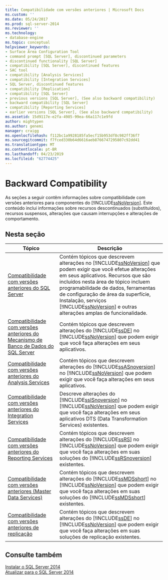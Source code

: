 ```yaml
---
title: Compatibilidade com versões anteriores | Microsoft Docs
ms.custom: ''
ms.date: 05/24/2017
ms.prod: sql-server-2014
ms.reviewer: ''
ms.technology:
- database-engine
ms.topic: conceptual
helpviewer_keywords:
- Surface Area Configuration Tool
- command prompt [SQL Server], discontinued parameters
- discontinued functionality [SQL Server]
- compatibility [SQL Server], discontinued features
- SAC tool
- compatibility [Analysis Services]
- compatibility [Integration Services]
- SQL Server, discontinued features
- compatibility [Replication]
- compatibility [SQL Server]
- previous versions [SQL Server], (See also backward compatibility)
- backward compatibility [SQL Server]
- compatibility [Reporting Services]
- earlier versions [SQL Server], (See also backward compatibility)
ms.assetid: 15d9117e-e2fa-4985-99ea-66a117c1e9fd
author: mightypen
ms.author: genemi
manager: craigg
ms.openlocfilehash: f112bc1a9928185fa5ecf15b953df8c982ff36f7
ms.sourcegitcommit: f7fced330b64d6616aeb8766747295807c92dd41
ms.translationtype: MT
ms.contentlocale: pt-BR
ms.lasthandoff: 04/23/2019
ms.locfileid: "62774425"
---
```

# <a name="backward-compatibility"></a>Backward Compatibility
  As seções a seguir contêm informações sobre compatibilidade com versões anteriores para componentes do [!INCLUDE[ssNoVersion](../includes/ssnoversion-md.md)]. Este conteúdo inclui informações sobre recursos descontinuados (substituídos), recursos suspensos, alterações que causam interrupções e alterações de comportamento.  
  
## <a name="in-this-section"></a>Nesta seção  
  
|Tópico|Descrição|  
|-----------|-----------------|  
|[Compatibilidade com versões anteriores do SQL Server](../../2014/getting-started/sql-server-backward-compatibility.md)|Contém tópicos que descrevem alterações no [!INCLUDE[ssNoVersion](../includes/ssnoversion-md.md)] que podem exigir que você efetue alterações em seus aplicativos. Recursos que são incluídos nesta área de tópico incluem programabilidade de dados, ferramentas de configuração de área da superfície, Instalação, serviços [!INCLUDE[ssNoVersion](../includes/ssnoversion-md.md)] e outras alterações amplas de funcionalidade.|  
|[Compatibilidade com versões anteriores do Mecanismo de Banco de Dados do SQL Server](../database-engine/sql-server-database-engine-backward-compatibility.md)|Contém tópicos que descrevem alterações do [!INCLUDE[ssDE](../includes/ssde-md.md)] no [!INCLUDE[ssNoVersion](../includes/ssnoversion-md.md)] que podem exigir que você faça alterações em seus aplicativos.|  
|[Compatibilidade com versões anteriores do Analysis Services](../../2014/analysis-services/analysis-services-backward-compatibility.md)|Contém tópicos que descrevem alterações do [!INCLUDE[ssASnoversion](../includes/ssasnoversion-md.md)] no [!INCLUDE[ssNoVersion](../includes/ssnoversion-md.md)] que podem exigir que você faça alterações em seus aplicativos.|  
|[Compatibilidade com versões anteriores do Integration Services](../integration-services/integration-services-backward-compatibility.md)|Descreve alterações do [!INCLUDE[ssISnoversion](../includes/ssisnoversion-md.md)] no [!INCLUDE[ssNoVersion](../includes/ssnoversion-md.md)] que podem exigir que você faça alterações em seus aplicativos DTS (Data Transformation Services) existentes.|  
|[Compatibilidade com versões anteriores do Reporting Services](../reporting-services/reporting-services-backward-compatibility.md)|Contém tópicos que descrevem alterações do [!INCLUDE[ssRS](../includes/ssrs.md)] no [!INCLUDE[ssNoVersion](../includes/ssnoversion-md.md)] que podem exigir que você faça alterações em suas soluções do [!INCLUDE[ssRSnoversion](../includes/ssrsnoversion-md.md)] existentes.|  
|[Compatibilidade com versões anteriores &#40;Master Data Services&#41;](../master-data-services/backward-compatibility-master-data-services.md)|Contém tópicos que descrevem alterações do [!INCLUDE[ssMDSshort](../includes/ssmdsshort-md.md)] no [!INCLUDE[ssNoVersion](../includes/ssnoversion-md.md)] que podem exigir que você faça alterações em suas soluções do [!INCLUDE[ssMDSshort](../includes/ssmdsshort-md.md)] existentes.|  
|[Compatibilidade com versões anteriores de replicação](../../2014/relational-databases/replication/replication-backward-compatibility.md)|Contém tópicos que descrevem alterações do [!INCLUDE[ssDE](../includes/ssde-md.md)] no [!INCLUDE[ssNoVersion](../includes/ssnoversion-md.md)] que podem exigir que você faça alterações em suas soluções de replicação existentes.|  
  
## <a name="see-also"></a>Consulte também  
 [Instalar o SQL Server 2014](../database-engine/install-windows/install-sql-server.md)   
 [Atualizar para o SQL Server 2014](../database-engine/install-windows/upgrade-sql-server.md)  
  
  
